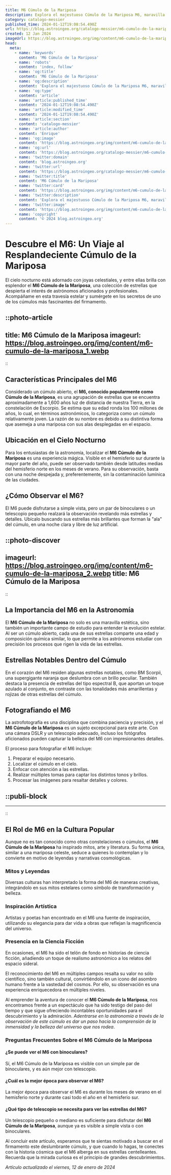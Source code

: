 ```yaml
---
title: M6 Cúmulo de la Mariposa
description: Explora el majestuoso Cúmulo de la Mariposa M6, maravilla astronómica que fascina a los amantes del cosmos con su deslumbrante belleza estelar.
category: catalogo-messier
published_time: 2024-01-12T19:08:54.490Z
url: https://blog.astroingeo.org/catalogo-messier/m6-cumulo-de-la-mariposa
created: 12 Jan 2024
imageUrl: https://blog.astroingeo.org/img/content/m6-cumulo-de-la-mariposa_1.webp
head:
  meta:
    - name: 'keywords'
      content: 'M6 Cúmulo de la Mariposa'
    - name: 'robots'
      content: 'index, follow'
    - name: 'og:title'
      content: 'M6 Cúmulo de la Mariposa'
    - name: 'og:description'
      content: 'Explora el majestuoso Cúmulo de la Mariposa M6, maravilla astronómica que fascina a los amantes del cosmos con su deslumbrante belleza estelar.'
    - name: 'og:type'
      content: 'article'
    - name: 'article:published_time'
      content: '2024-01-12T19:08:54.490Z'
    - name: 'article:modified_time'
      content: '2024-01-12T19:08:54.490Z'
    - name: 'article:section'
      content: 'catalogo-messier'
    - name: 'article:author'
      content: 'Enrique'
    - name: 'og:image'
      content: 'https://blog.astroingeo.org/img/content/m6-cumulo-de-la-mariposa_1.webp'
    - name: 'og:url'
      content: 'https://blog.astroingeo.org/catalogo-messier/m6-cumulo-de-la-mariposa'
    - name: 'twitter:domain'
      content: 'blog.astroingeo.org'
    - name: 'twitter:url'
      content: 'https://blog.astroingeo.org/catalogo-messier/m6-cumulo-de-la-mariposa'
    - name: 'twitter:title'
      content: 'M6 Cúmulo de la Mariposa'
    - name: 'twitter:card'
      content: 'https://blog.astroingeo.org/img/content/m6-cumulo-de-la-mariposa_1.webp'
    - name: 'twitter:description'
      content: 'Explora el majestuoso Cúmulo de la Mariposa M6, maravilla astronómica que fascina a los amantes del cosmos con su deslumbrante belleza estelar.'
    - name: 'twitter:image'
      content: 'https://blog.astroingeo.org/img/content/m6-cumulo-de-la-mariposa_1.webp'
    - name: 'copyright'
      content: '© 2024 blog.astroingeo.org'
---
```

# Descubre el M6: Un Viaje al Resplandeciente Cúmulo de la Mariposa

El cielo nocturno está adornado con joyas celestiales, y entre ellas brilla con esplendor el **M6 Cúmulo de la Mariposa**, una colección de estrellas que despierta el interés de astrónomos aficionados y profesionales. Acompáñame en esta travesía estelar y sumérgete en los secretos de uno de los cúmulos más fascinantes del firmamento.


::photo-article
---
title: M6 Cúmulo de la Mariposa
imageurl: https://blog.astroingeo.org/img/content/m6-cumulo-de-la-mariposa_1.webp
---
::


## Características Principales del M6

Considerado un cúmulo abierto, el **M6, conocido popularmente como Cúmulo de la Mariposa**, es una agrupación de estrellas que se encuentra aproximadamente a 1,600 años luz de distancia de nuestra Tierra, en la constelación de Escorpio. Se estima que su edad ronda los 100 millones de años, lo cual, en términos astronómicos, lo categoriza como un cúmulo relativamente joven. La razón de su nombre es debido a su distintiva forma que asemeja a una mariposa con sus alas desplegadas en el espacio.

## Ubicación en el Cielo Nocturno

Para los entusiastas de la astronomía, localizar el **M6 Cúmulo de la Mariposa** es una experiencia mágica. Visible en el hemisferio sur durante la mayor parte del año, puede ser observado también desde latitudes medias del hemisferio norte en los meses de verano. Para su observación, basta con una noche despejada y, preferentemente, sin la contaminación lumínica de las ciudades.

## ¿Cómo Observar el M6?

El M6 puede disfrutarse a simple vista, pero un par de binoculares o un telescopio pequeño realzará la observación revelando más estrellas y detalles. Ubícalo buscando sus estrellas más brillantes que forman la "ala" del cúmulo, en una noche clara y libre de luz artificial.


::photo-discover
---
imageurl: https://blog.astroingeo.org/img/content/m6-cumulo-de-la-mariposa_2.webp
title: M6 Cúmulo de la Mariposa
---
::


## La Importancia del M6 en la Astronomía

El **M6 Cúmulo de la Mariposa** no solo es una maravilla estética, sino también un importante campo de estudio para entender la evolución estelar. Al ser un cúmulo abierto, cada una de sus estrellas comparte una edad y composición química similar, lo que permite a los astrónomos estudiar con precisión los procesos que rigen la vida de las estrellas.

## Estrellas Notables Dentro del Cúmulo

En el corazón del M6 residen algunas estrellas notables, como BM Scorpii, una supergigante naranja que deslumbra con un brillo peculiar. También destaca la presencia de estrellas del tipo espectral B, que aportan un toque azulado al conjunto, en contraste con las tonalidades más amarillentas y rojizas de otras estrellas del cúmulo.

## Fotografiando el M6

La astrofotografía es una disciplina que combina paciencia y precisión, y el **M6 Cúmulo de la Mariposa** es un sujeto excepcional para este arte. Con una cámara DSLR y un telescopio adecuado, incluso los fotógrafos aficionados pueden capturar la belleza del M6 con impresionantes detalles.

El proceso para fotografiar el M6 incluye:
1. Preparar el equipo necesario.
2. Localizar el cúmulo en el cielo.
3. Enfocar con atención a las estrellas.
4. Realizar múltiples tomas para captar los distintos tonos y brillos.
5. Procesar las imágenes para resaltar detalles y colores.


  ::publi-block
  ---
  ---
  ::
  
  
## El Rol de M6 en la Cultura Popular

Aunque no es tan conocido como otras constelaciones o cúmulos, el **M6 Cúmulo de la Mariposa** ha inspirado mitos, arte y literatura. Su forma única, similar a una mariposa celeste, seduce a quienes lo contemplan y lo convierte en motivo de leyendas y narrativas cosmológicas.

### Mitos y Leyendas

Diversas culturas han interpretado la forma del M6 de maneras creativas, integrándolo en sus mitos estelares como símbolo de transformación y belleza.

### Inspiración Artística

Artistas y poetas han encontrado en el M6 una fuente de inspiración, utilizando su elegancia para dar vida a obras que reflejan la magnificencia del universo.

### Presencia en la Ciencia Ficción

En ocasiones, el M6 ha sido el telón de fondo en historias de ciencia ficción, añadiendo un toque de realismo astronómico a los relatos del espacio sideral.

El reconocimiento del M6 en múltiples campos resalta su valor no sólo científico, sino también cultural, convirtiéndolo en un icono del asombro humano frente a la vastedad del cosmos. Por ello, su observación es una experiencia enriquecedora en múltiples niveles.

Al emprender la aventura de conocer el **M6 Cúmulo de la Mariposa**, nos encontramos frente a un espectáculo que ha sido testigo del paso del tiempo y que sigue ofreciendo incontables oportunidades para el descubrimiento y la admiración. *Adentrarse en la astronomía a través de la observación de este cúmulo es dar un paso hacia la comprensión de la inmensidad y la belleza del universo que nos rodea*.

### Preguntas Frecuentes Sobre el M6 Cúmulo de la Mariposa

#### ¿Se puede ver el M6 con binoculares?
Sí, el M6 Cúmulo de la Mariposa es visible con un simple par de binoculares, y es aún mejor con telescopio.

#### ¿Cuál es la mejor época para observar el M6?
La mejor época para observar el M6 es durante los meses de verano en el hemisferio norte y durante casi todo el año en el hemisferio sur.

#### ¿Qué tipo de telescopio se necesita para ver las estrellas del M6?
Un telescopio pequeño o mediano es suficiente para disfrutar del **M6 Cúmulo de la Mariposa**, aunque ya es visible a simple vista o con binoculares.

Al concluir este artículo, esperamos que te sientas motivado a buscar en el firmamento este deslumbrante cúmulo, y que cuando lo hagas, te conectes con la historia cósmica que el M6 alberga en sus estrellas centelleantes. Recuerda que la mirada curiosa es el principio de grandes descubrimientos.

_Artículo actualizado el viernes, 12 de enero de 2024_